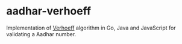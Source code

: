 # aadhar-verhoeff
Implementation of [Verhoeff](http://www.cs.utsa.edu/~wagner/laws/verhoeff.html) algorithm in Go, Java and JavaScript for validating a Aadhar number. 
